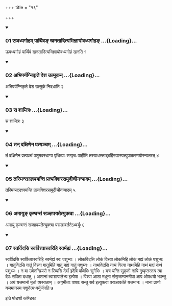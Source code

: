 +++
title = "१६"

+++

<div class="js_include" includetitle="true" newlevelforh1="3" unfilled="" url="/vedAH_yajuH/taittirIyam/sUtram/ApastambaH/shrautam/vishvAsa-prastutiH/07/16/01_Uvadhyagoham_pArthiva~N_khanatAdityabhijnAyovadhyagoha~N.md">
<details open><summary><h3>01 ऊवध्यगोहम् पार्थिवङ् खनतादित्यभिज्ञायोवध्यगोहङ् ...{Loading}...</h3></summary>

ऊवध्यगोहं पार्थिवं खनतादित्यभिज्ञायोवध्यगोहं खनति १
</details>
</div>


<div class="js_include" includetitle="true" newlevelforh1="3" unfilled="" url="/vedAH_yajuH/taittirIyam/sUtram/ApastambaH/shrautam/vishvAsa-prastutiH/07/16/02_abhiparyagnikRte_desha_ulmukan.md">
<details open><summary><h3>02 अभिपर्यग्निकृते देश उल्मुकन् ...{Loading}...</h3></summary>

अभिपर्यग्निकृते देश उल्मुकं निदधाति २
</details>
</div>


<div class="js_include" includetitle="true" newlevelforh1="3" unfilled="" url="/vedAH_yajuH/taittirIyam/sUtram/ApastambaH/shrautam/vishvAsa-prastutiH/07/16/03_sa_shAmitraH.md">
<details open><summary><h3>03 स शामित्रः ...{Loading}...</h3></summary>

स शामित्रः ३
</details>
</div>


<div class="js_include" includetitle="true" newlevelforh1="3" unfilled="" url="/vedAH_yajuH/taittirIyam/sUtram/ApastambaH/shrautam/vishvAsa-prastutiH/07/16/04_tan_daxiNena_pratyancham.md">
<details open><summary><h3>04 तन् दक्षिणेन प्रत्यञ्चम् ...{Loading}...</h3></summary>

तं दक्षिणेन प्रत्यञ्चं पशुमवस्थाप्य पृथिव्याः सम्पृचः पाहीति तस्याधस्ताद्बर्हिरुपास्यत्युपाकरणयोरन्यतरत् ४
</details>
</div>


<div class="js_include" includetitle="true" newlevelforh1="3" unfilled="" url="/vedAH_yajuH/taittirIyam/sUtram/ApastambaH/shrautam/vishvAsa-prastutiH/07/16/05_tasminsanjnapayanti_pratyakshirasamudIchInanpAdam.md">
<details open><summary><h3>05 तस्मिन्सञ्ज्ञपयन्ति प्रत्यक्शिरसमुदीचीनन्पादम् ...{Loading}...</h3></summary>

तस्मिन्सञ्ज्ञपयन्ति प्रत्यक्शिरसमुदीचीनन्पादम् ५
</details>
</div>


<div class="js_include" includetitle="true" newlevelforh1="3" unfilled="" url="/vedAH_yajuH/taittirIyam/sUtram/ApastambaH/shrautam/vishvAsa-prastutiH/07/16/06_amAyu~N_kRNvantaM_sanjnapayatetyuktvA.md">
<details open><summary><h3>06 अमायुङ् कृण्वन्तं सञ्ज्ञपयतेत्युक्त्वा ...{Loading}...</h3></summary>

अमायुं कृण्वन्तं सञ्ज्ञपयतेत्युक्त्वा पराङावर्ततेऽध्वर्युः ६
</details>
</div>


<div class="js_include" includetitle="true" newlevelforh1="3" unfilled="" url="/vedAH_yajuH/taittirIyam/sUtram/ApastambaH/shrautam/vishvAsa-prastutiH/07/16/07_svarvidasi_svarvittvAsvarihi_svarmahyaM.md">
<details open><summary><h3>07 स्वर्विदसि स्वर्वित्त्वास्वरिहि स्वर्मह्यं ...{Loading}...</h3></summary>

स्वर्विदसि स्वर्वित्त्वास्वरिहि स्वर्मह्यं स्वः पशुभ्यः । लोकविदसि लोकं वित्त्वा लोकमिहि लोकं मह्यं लोकं पशुभ्यः । गातुविदसि गातुं वित्त्वा गातुमिहि गातुं मह्यं गातुं पशुभ्यः । नाथविदसि नाथं वित्त्वा नाथमिहि नाथं मह्यं नाथं पशुभ्यः । न वा उवेतन्म्रियसे न रिष्यसि देवाँ इदेषि पथिभिः सुगेभिः । यत्र यन्ति सुकृतो नापि दुष्कृतस्तत्र त्वा देवः सविता दधातु । अशानां त्वाशापालेभ्य इत्येषा । विश्वा आशा मधुना संसृजाम्यनमीवा आप ओषधयो भवन्तु । अयं यजमानो मृधो व्यस्यताम् । अगृभीताः पशवः सन्तु सर्व इत्युक्त्वा पराङावर्तते यजमानः । नाना प्राणो यजमानस्य पशुनेत्यध्वर्युर्जपति ७
</details>
</div>



  
इति षोडशी कण्डिका 
